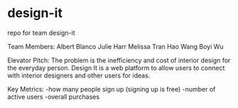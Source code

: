 # design-it
repo for team design-it

Team Members:
Albert Blanco
Julie Harr
Melissa Tran
Hao Wang
Boyi Wu

Elevator Pitch:
The problem is the inefficiency and cost of interior design for the everyday person. Design It is a web platform to allow users to connect with interior designers and other users for ideas.

Key Metrics:
-how many people sign up (signing up is free)
-number of active users
-overall purchases
